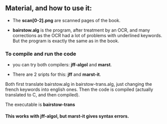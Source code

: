 ## Material, and how to use it:

* The **scan[0-2].png** are scanned pages of the book.

* **bairstow.alg** is the program, after treatment by an OCR, and many corrections
as the OCR had a lot of problems with underlined keywords. But the program is exactly the same as in the book.

### To compile and run the code

* you can try both compilers: **jff-algol** and **marst**.

* There are 2 sripts for this: **jff** and **marst-it**.

Both first translate bairstow.alg in bairstow-trans.alg, just changing the french keywords into english ones.
Then the code is compiled (actually translated to C, and then compiled).

The executable is **bairstow-trans**

#### This works with **jff-algol**, but **marst-it** gives syntax errors.

